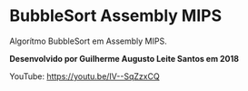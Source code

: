 # BubbleSort Assembly MIPS
Algorítmo BubbleSort em Assembly MIPS.

**Desenvolvido por Guilherme Augusto Leite Santos em 2018**

YouTube: https://youtu.be/IV--SqZzxCQ
